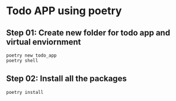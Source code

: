 # Todo APP using poetry 

## Step 01: Create new folder for todo app and virtual enviornment
```
poetry new todo_app
poetry shell
```

## Step 02: Install all the packages
```
poetry install
```
